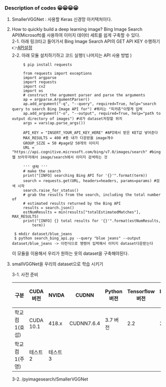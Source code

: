 ### Description of codes 😀😀😀😀
1. SmallerVGGNet : 사용할 Keras 신경망 아키텍처이다.
2. How to quickly build a deep learning image? Bing Image Search API(Microsoft)를 사용하여 이미지 데이터 세트를 쉽게 구축할 수 있다.<br>
    2-1. 아래 링크타고 들어가서  Bing Image Search API의 GET API KEY 수행하기 <br>
     👉[API설정](https://azure.microsoft.com/en-us/try/cognitive-services/?api=bing-image-search-api) <br>
    2-2. 아래 모듈 설치하기하고 코드 실행!( 나머지는 API 사용 방법 )
            
            $ pip install requests
            
            from requests import exceptions
            import argparse
            import requests
            import cv2
            import os
            # construct the argument parser and parse the arguments
            ap = argparse.ArgumentParser()
            ap.add_argument("-q", "--query", required=True, help="search query to search Bing Image API for") #쿼리는 "피캬츄"이렇게 입력
            ap.add_argument("-o", "--output", required=True, help="path to output directory of images") #내가 dataset저장할 위치
            args = vars(ap.parse_args())
            
            API_KEY = "INSERT_YOUR_API_KEY_HERE" #API에서 받은 KET값 넣어준다
            MAX_RESULTS = 400 #총 내가 다운받을 image개수
            GROUP_SIZE = 50 #page당 50개의 이미지
            URL = "https://api.cognitive.microsoft.com/bing/v7.0/images/search" #bing웹 브라우저에서 image/search에서 이미지 검색하는 것
            
            ''' 생략 '''
            # make the search
            print("[INFO] searching Bing API for '{}'".format(term))
            search = requests.get(URL, headers=headers, params=params) #검색 시작
            search.raise_for_status()
            # grab the results from the search, including the total number of
            # estimated results returned by the Bing API
            results = search.json() 
            estNumResults = min(results["totalEstimatedMatches"], MAX_RESULTS)
            print("[INFO] {} total results for '{}'".format(estNumResults,
                term))
    
        $ mkdir dataset/blue_jeans
        $ python search_bing_api.py --query "blue jeans" --output dataset/blue_jeans -> 이런식으로 명령어 입력해서 이미지 dataset다운받는다

    이 모듈을 이용해서 우리가 원하는 옷의 dataset을 구축해야된다.
    
3. smallVGGNet을 우리의 dataset으로 학습 시키기

    3-1. 사전 준비
    
    |구분|CUDA 버전|NVIDA|CUDNN|Python 버전|Tensorflow 버전|Keras 버전| 추가 설치할 라이브러리|
    |----|------|---|---|---|---|---|---|
    |학교컴1(효섭)|CUDA 10.1|418.x|CUDNN7.6.4|3.7 버전|2.2|2.4.3| openCV, request
    |학교컴1(주영)|테스트2|테스트3|
    
    3-2. /pyimagesearch/SmallerVGGNet

